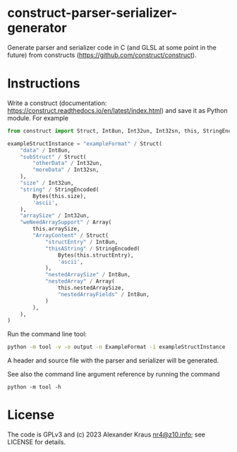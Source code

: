 # construct-parser-serializer-generator
Generate parser and serializer code in C (and GLSL at some point in the future) from constructs (https://github.com/construct/construct).

# Instructions
Write a construct (documentation: https://construct.readthedocs.io/en/latest/index.html) and save it as Python module. For example
```Python
from construct import Struct, Int8un, Int32un, Int32sn, this, StringEncoded, Bytes, Array

exampleStructInstance = "exampleFormat" / Struct(
    "data" / Int8un,
    "subStruct" / Struct(
        "otherData" / Int32un,
        "moreData" / Int32sn,
    ),
    "size" / Int32un,
    "string" / StringEncoded(
        Bytes(this.size),
        'ascii',
    ),
    "arraySize" / Int32un,
    "weNeedArraySupport" / Array(
        this.arraySize,
        "ArrayContent" / Struct(
            "structEntry" / Int8un,
            "thisAString" / StringEncoded(
                Bytes(this.structEntry),
                'ascii',
            ),
            "nestedArraySize" / Int8un,
            "nestedArray" / Array(
                this.nestedArraySize,
                "nestedArrayFields" / Int8un,
            )
        ),
    ),
)
```

Run the command line tool:
```Bash
python -m tool -v -o output -n ExampleFormat -i exampleStructInstance -m SimpleConstruct -f tests\SimpleConstruct.py
```

A header and source file with the parser and serializer will be generated.


See also the command line argument reference by running the command
```
python -m tool -h
```

# License
The code is GPLv3 and (c) 2023 Alexander Kraus <nr4@z10.info>; see LICENSE for details.
